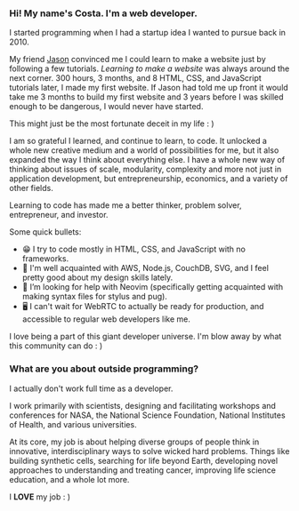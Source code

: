 ### Hi! My name's Costa. I'm a web developer.

I started programming when I had a startup idea I wanted to pursue back in 2010.

My friend [Jason](https://github.com/floresj4) convinced me I could learn to make a website just by following a few tutorials. _Learning to make a website_ was always around the next corner. 300 hours, 3 months, and 8 HTML, CSS, and JavaScript tutorials later, I made my first website. If Jason had told me up front it would take me 3 months to build my first website and 3 years before I was skilled enough to be dangerous, I would never have started. 

This might just be the most fortunate deceit in my life : )

I am so grateful I learned, and continue to learn, to code. It unlocked a whole new creative medium and a world of possibilities for me, but it also expanded the way I think about everything else. I have a whole new way of thinking about issues of scale, modularity, complexity and more not just in application development, but entrepreneurship, economics, and a variety of other fields.

Learning to code has made me a better thinker, problem solver, entrepreneur, and investor.

Some quick bullets:

- 😁 I try to code mostly in HTML, CSS, and JavaScript with no frameworks.
- 🧰 I'm well acquainted with AWS, Node.js, CouchDB, SVG, and I feel pretty good about my design skills lately.
- 🤔 I’m looking for help with Neovim (specifically getting acquainted with making syntax files for stylus and pug).
- 🖥 I can't wait for WebRTC to actually be ready for production, and accessible to regular web developers like me.

I love being a part of this giant developer universe. I'm blow away by what this community can do : )

### What are you about outside programming?

I actually don't work full time as a developer.

I work primarily with scientists, designing and facilitating workshops and conferences for NASA, the National Science Foundation, National Institutes of Health, and various universities.

At its core, my job is about helping diverse groups of people think in innovative, interdisciplinary ways to solve wicked hard problems. Things like building synthetic cells, searching for life beyond Earth, developing novel approaches to understanding and treating cancer, improving life science education, and a whole lot more.

I **LOVE** my job : ) 

